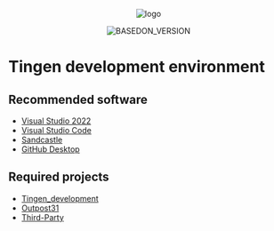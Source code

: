 <!-- u241205 -->

<div align="center">

  ![logo](../../.github/image/logos/TingenDevelopmentDocumentation_logo_320x420.png)

  ![BASEDON_VERSION](https://img.shields.io/badge/BASED%20ON%20Tingen%2025.11-white?style=for-the-badge)

</div>

# Tingen development environment

## Recommended software

* [Visual Studio 2022](https://visualstudio.microsoft.com/)
* [Visual Studio Code](https://visualstudio.microsoft.com/)
* [Sandcastle](https://github.com/EWSoftware/SHFB)
* [GitHub Desktop](https://github.com/apps/desktop)

## Required projects

* [Tingen_development](https://github.com/spectrum-health-systems/Tingen-Development)
* [Outpost31](https://github.com/spectrum-health-systems/Outpost31)
* [Third-Party](https://github.com/spectrum-health-systems/Tingen-ThirdParty)
